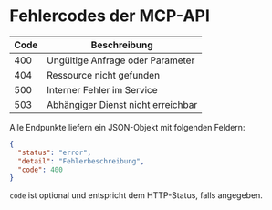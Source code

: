 # Fehlercodes der MCP-API

| Code | Beschreibung                          |
|-----|--------------------------------------|
| 400 | Ungültige Anfrage oder Parameter      |
| 404 | Ressource nicht gefunden             |
| 500 | Interner Fehler im Service           |
| 503 | Abhängiger Dienst nicht erreichbar   |

Alle Endpunkte liefern ein JSON-Objekt mit folgenden Feldern:

```json
{
  "status": "error",
  "detail": "Fehlerbeschreibung",
  "code": 400
}
```

`code` ist optional und entspricht dem HTTP-Status, falls angegeben.
